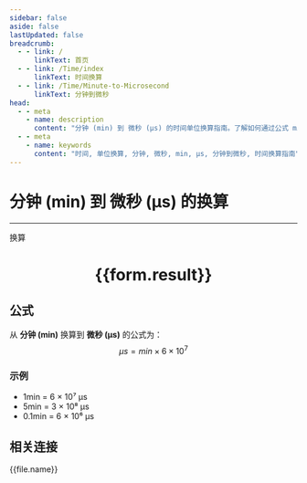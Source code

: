 ```yaml
---
sidebar: false
aside: false
lastUpdated: false
breadcrumb:
  - - link: /
      linkText: 首页
  - - link: /Time/index
      linkText: 时间换算
  - - link: /Time/Minute-to-Microsecond
      linkText: 分钟到微秒
head:
  - - meta
    - name: description
      content: "分钟 (min) 到 微秒 (μs) 的时间单位换算指南。了解如何通过公式 min × 60,000,000 换算为微秒。"
  - - meta
    - name: keywords
      content: "时间, 单位换算, 分钟, 微秒, min, μs, 分钟到微秒, 时间换算指南"
---
```

# 分钟 (min) 到 微秒 (μs) 的换算

---
<script setup>
import { onMounted, reactive, inject, ref } from 'vue'
import { NButton,NForm ,NFormItem,NInput,NInputNumber,NSelect,NCard,useMessage,NGrid ,NGi  } from 'naive-ui'
import { defineClientComponent } from 'vitepress'
import { Time } from '../../files';

const convert = inject('convert')

const form = reactive({
  number: null,
  result: '',
})

const convertHandler = () => {
  if (form.number !== null && !isNaN(form.number)) {
    const convertedValue = parseFloat(form.number) * 60000000
    form.result = `${form.number}min = ${convertedValue.toFixed(0)}μs`
  } else {
    form.result = '请输入有效的数值。'
  }
}
</script>

<n-form size="large" :model="form">
  <n-form-item label="分钟 (min)">
    <n-input-number v-model:value="form.number" placeholder="输入分钟" style="width: 100%" />
  </n-form-item>
  <n-form-item>
    <n-button type="info" @click="convertHandler" block>换算</n-button>
  </n-form-item>
</n-form>

<n-card  embedded :bordered="false" hoverable>
  <div  style="text-align:center">
    <h1>{{form.result}}</h1>
  </div>
</n-card>

## 公式

从 **分钟 (min)** 换算到 **微秒 (μs)** 的公式为：
$$ \mu s = min \times 6 \times 10^{7} $$

### 示例
- 1min = 6 × 10⁷ μs
- 5min = 3 × 10⁸ μs
- 0.1min = 6 × 10⁶ μs
## 相关连接
<n-grid x-gap="12" :cols="2">
  <n-gi v-for="(file, index) in Time" :key="index">
    <n-button
      text
      tag="a"
      :href="file.path"
      type="info"
    >
      {{file.name}}
    </n-button>
  </n-gi>
</n-grid>